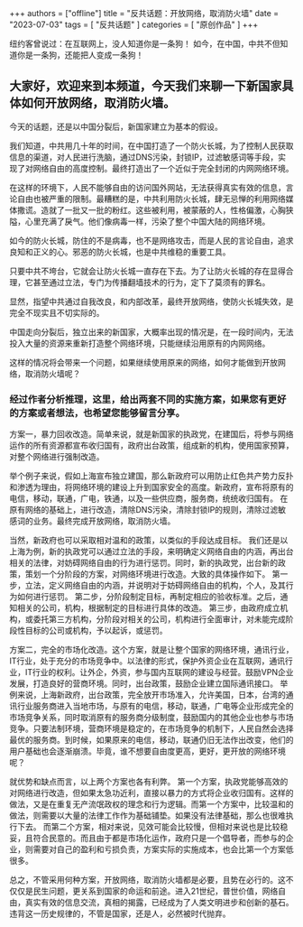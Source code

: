+++
authors = ["offline"]
title = "反共话题：开放网络，取消防火墙"
date = "2023-07-03"
tags = [
    "反共话题"
]
categories = [
    "原创作品"
]
+++

纽约客曾说过：在互联网上，没人知道你是一条狗！
如今，在中国，中共不但知道你是一条狗，还能把人变成一条狗！

## 大家好，欢迎来到本频道，今天我们来聊一下新国家具体如何开放网络，取消防火墙。

今天的话题，还是以中国分裂后，新国家建立为基本的假设。

我们知道，中共用几十年的时间，在中国打造了一个防火长城，为了控制人民获取信息的渠道，对人民进行洗脑，通过DNS污染，封锁IP，过滤敏感词等手段，实现了对网络自由的高度控制。最终打造出了一个近似于完全封闭的内网网络环境。

在这样的环境下，人民不能够自由的访问国外网站，无法获得真实有效的信息，言论自由也被严重的限制。最糟糕的是，中共利用防火长城，肆无忌惮的利用网络媒体撒谎。造就了一批又一批的粉红。这些被利用，被蒙蔽的人，性格偏激，心胸狭隘，心里充满了戾气。他们像病毒一样，污染了整个中国大陆的网络环境。

如今的防火长城，防住的不是病毒，也不是网络攻击，而是人民的言论自由，追求良知和正义的心。邪恶的防火长城，也是中共维稳的重要工具。

只要中共不垮台，它就会让防火长城一直存在下去。为了让防火长城的存在显得合理，它甚至通过立法，专门为传播翻墙技术的行为，定下了莫须有的罪名。

显然，指望中共通过自我改良，和内部改革，最终开放网络，使防火长城失效，是完全不现实且不切实际的。

中国走向分裂后，独立出来的新国家，大概率出现的情况是，在一段时间内，无法投入大量的资源来重新打造整个网络环境，只能继续沿用原有的内网网络。

这样的情况将会带来一个问题，如果继续使用原来的网络，如何才能做到开放网络，取消防火墙呢？

### 经过作者分析推理，这里，给出两套不同的实施方案，如果您有更好的方案或者想法，也希望您能够留言分享。

方案一，暴力回收改造。简单来说，就是新国家的执政党，在建国后，将参与网络运作的所有资源都宣布收归国有，政府出台政策，组成新的机构，使用国家预算，对整个网络进行强制改造。

举个例子来说，假如上海宣布独立建国，那么新政府可以用防止红色共产势力反扑和渗透为理由，将网络环境的建设上升到国家安全的高度。新政府，宣布将原有的电信，移动，联通，广电，铁通，以及一些供应商，服务商，统统收归国有。
在原有网络的基础上，进行改造，清除DNS污染，清除封锁IP的规则，清除过滤敏感词的业务。最终完成开放网络，取消防火墙。

当然，新政府也可以采取相对温和的政策，以类似的手段达成目标。
我们还是以上海为例，新的执政党可以通过立法的手段，来明确定义网络自由的内涵，再出台相关的法律，对妨碍网络自由的行为进行惩罚。同时，新的执政党，出台新的政策，策划一个分阶段的方案，对网络环境进行改造。大致的具体操作如下。
第一步，立法，定义网络自由的内涵，并说明对于妨碍网络自由的机构，个人，及其行为如何进行惩罚。
第二步，分阶段制定目标，再制定相应的验收标准。之后，通知相关的公司，机构，根据制定的目标进行具体的改造。
第三步，由政府成立机构，或委托第三方机构，分阶段对相关的公司，机构进行全面审计，对未能完成阶段性目标的公司或机构，予以起诉，或惩罚。

方案二，完全的市场化改造。这个方案，就是让整个国家的网络环境，通讯行业，IT行业，处于充分的市场竞争中。以法律的形式，保护外资企业在互联网，通讯行业，IT行业的权利。让外企，外资，参与国内互联网的建设与经营。鼓励VPN企业发展，打造良好的营商环境。同时，出台政策，鼓励企业建立国际通讯接口。
举例来说，上海新政府，出台政策，完全放开市场准入，允许美国，日本，台湾的通讯行业服务商进入当地市场，与原有的电信，移动，联通，广电等企业形成完全的市场竞争关系，同时取消原有的服务商分级制度，鼓励国内的其他企业也参与市场竞争。只要法制环境，营商环境是稳定的，在市场竞争的机制下，人民自然会选择最优的服务商。到时候，如果原来的电信，移动，联通仍旧无法作出改变，他们的用户基础也会逐渐崩溃。毕竟，谁不想要自由度更高，更好，更开放的网络环境呢？

就优势和缺点而言，以上两个方案也各有利弊。
第一个方案，执政党能够高效的对网络进行改造，但如果太急功近利，直接以暴力的方式将企业收归国有。这样的做法，又是在重复无产流氓政权的理念和行为逻辑。而第一个方案中，比较温和的做法，则需要以大量的法律工作作为基础铺垫。如果没有法律基础，那么也很难执行下去。
而第二个方案，相对来说，见效可能会比较慢，但相对来说也是比较稳妥，且符合民意的。而且由于都是市场化运作，政府只是一个倡导者，而参与的企业，则需要对自己的盈利和亏损负责，方案实际的实施成本，也会比第一个方案低很多。

总之，不管采用何种方案，开放网络，取消防火墙都是必要，且势在必行的。这不仅仅是民生问题，更关系到国家的命运和前途。进入21世纪，普世价值，网络自由，真实有效的信息交流，真相的揭露，已经成为了人类文明进步和创新的基石。违背这一历史规律的，不管是国家，还是人，必然被时代抛弃。